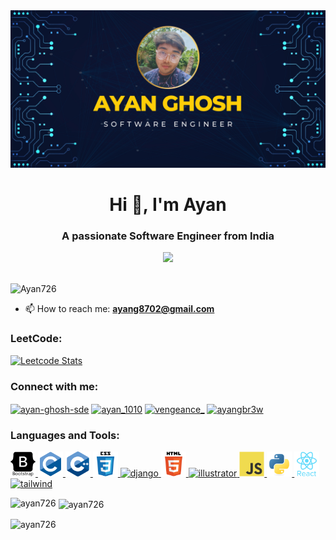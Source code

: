 <img src="https://github.com/Ayan726/Ayan726/blob/main/Virtual.jpg">

<h1 align="center">Hi 👋, I'm Ayan</h1>
<h3 align="center">A passionate Software Engineer from India</h3>

  <div align="center">
  <img src="https://camo.githubusercontent.com/8bf6f6d78abc81fcf9c49f10649423e73ea44bc248e83aaae8759d401c829a84/68747470733a2f2f70687973696373677572756b756c2e66696c65732e776f726470726573732e636f6d2f323031392f30322f6368617261637465722d312e676966" width="400">
  </div>
  <br>
<p align="left"> <img src="https://komarev.com/ghpvc/?username=ayan726&label=Profile%20views&color=0e75b6&style=flat" alt="Ayan726" /> </p>

- 📫 How to reach me: **ayang8702@gmail.com**


  

<h3 align="left">LeetCode:</h3>
  <a href="https://leetcode.com/vengeance_/">
  <img src="https://leetcard.jacoblin.cool/vengeance_?ext=contest&theme=light,unicorn" alt="Leetcode Stats">
  </a>

  

<h3 align="left">Connect with me:</h3>
<p align="left">
<a href="https://linkedin.com/in/ayan-ghosh-sde" target="blank"><img align="center" src="https://raw.githubusercontent.com/rahuldkjain/github-profile-readme-generator/master/src/images/icons/Social/linked-in-alt.svg" alt="ayan-ghosh-sde" height="30" width="40" /></a>
<a href="https://www.codechef.com/users/ayan_1010" target="blank"><img align="center" src="https://cdn.jsdelivr.net/npm/simple-icons@3.1.0/icons/codechef.svg" alt="ayan_1010" height="30" width="40" /></a>
<a href="https://www.leetcode.com/vengeance_" target="blank"><img align="center" src="https://raw.githubusercontent.com/rahuldkjain/github-profile-readme-generator/master/src/images/icons/Social/leet-code.svg" alt="vengeance_" height="30" width="40" /></a>
<a href="https://auth.geeksforgeeks.org/user/ayangbr3w" target="blank"><img align="center" src="https://raw.githubusercontent.com/rahuldkjain/github-profile-readme-generator/master/src/images/icons/Social/geeks-for-geeks.svg" alt="ayangbr3w" height="30" width="40" /></a>
</p>

<h3 align="left">Languages and Tools:</h3>
<p align="left"> <a href="https://getbootstrap.com" target="_blank" rel="noreferrer"> <img src="https://raw.githubusercontent.com/devicons/devicon/master/icons/bootstrap/bootstrap-plain-wordmark.svg" alt="bootstrap" width="40" height="40"/> </a> <a href="https://www.cprogramming.com/" target="_blank" rel="noreferrer"> <img src="https://raw.githubusercontent.com/devicons/devicon/master/icons/c/c-original.svg" alt="c" width="40" height="40"/> </a> <a href="https://www.w3schools.com/cpp/" target="_blank" rel="noreferrer"> <img src="https://raw.githubusercontent.com/devicons/devicon/master/icons/cplusplus/cplusplus-original.svg" alt="cplusplus" width="40" height="40"/> </a> <a href="https://www.w3schools.com/css/" target="_blank" rel="noreferrer"> <img src="https://raw.githubusercontent.com/devicons/devicon/master/icons/css3/css3-original-wordmark.svg" alt="css3" width="40" height="40"/> </a> <a href="https://www.djangoproject.com/" target="_blank" rel="noreferrer"> <img src="https://cdn.worldvectorlogo.com/logos/django.svg" alt="django" width="40" height="40"/> </a> <a href="https://www.w3.org/html/" target="_blank" rel="noreferrer"> <img src="https://raw.githubusercontent.com/devicons/devicon/master/icons/html5/html5-original-wordmark.svg" alt="html5" width="40" height="40"/> </a> <a href="https://www.adobe.com/in/products/illustrator.html" target="_blank" rel="noreferrer"> <img src="https://www.vectorlogo.zone/logos/adobe_illustrator/adobe_illustrator-icon.svg" alt="illustrator" width="40" height="40"/> </a> <a href="https://developer.mozilla.org/en-US/docs/Web/JavaScript" target="_blank" rel="noreferrer"> <img src="https://raw.githubusercontent.com/devicons/devicon/master/icons/javascript/javascript-original.svg" alt="javascript" width="40" height="40"/> </a> <a href="https://www.python.org" target="_blank" rel="noreferrer"> <img src="https://raw.githubusercontent.com/devicons/devicon/master/icons/python/python-original.svg" alt="python" width="40" height="40"/> </a> <a href="https://reactjs.org/" target="_blank" rel="noreferrer"> <img src="https://raw.githubusercontent.com/devicons/devicon/master/icons/react/react-original-wordmark.svg" alt="react" width="40" height="40"/> </a> <a href="https://tailwindcss.com/" target="_blank" rel="noreferrer"> <img src="https://www.vectorlogo.zone/logos/tailwindcss/tailwindcss-icon.svg" alt="tailwind" width="40" height="40"/> </a> </p>

<p><img align="left" src="https://github-readme-stats.vercel.app/api/top-langs?username=ayan726&show_icons=true&locale=en&layout=compact" alt="ayan726" /></p>

<p>&nbsp;<img align="center" src="https://github-readme-stats.vercel.app/api?username=ayan726&show_icons=true&locale=en" alt="ayan726" /></p>

<p><img align="center" src="https://github-readme-streak-stats.herokuapp.com/?user=ayan726&" alt="ayan726" /></p>

